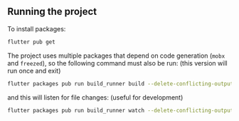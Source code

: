 ## Running the project
To install packages:
```sh
flutter pub get
```

The project uses multiple packages that depend on code generation (`mobx` and `freezed`), so the following command must also be run: (this version will run once and exit)
```sh
flutter packages pub run build_runner build --delete-conflicting-outputs
```
and this will listen for file changes: (useful for development)
```sh
flutter packages pub run build_runner watch --delete-conflicting-outputs
```

